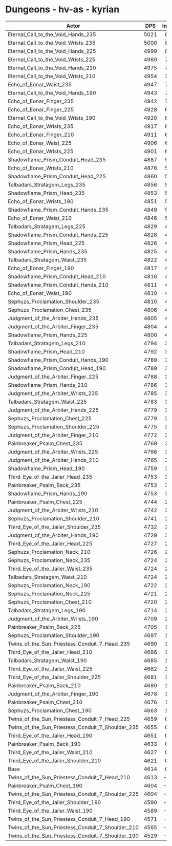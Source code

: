 # Dungeons - hv-as - kyrian
| Actor | DPS | Increase |
|---|:---:|:---:|
|Eternal_Call_to_the_Void_Hands_235|5021|8.83%|
|Eternal_Call_to_the_Void_Wrists_235|5000|8.38%|
|Eternal_Call_to_the_Void_Hands_225|4999|8.36%|
|Eternal_Call_to_the_Void_Wrists_225|4980|7.94%|
|Eternal_Call_to_the_Void_Hands_210|4975|7.84%|
|Eternal_Call_to_the_Void_Wrists_210|4954|7.38%|
|Echo_of_Eonar_Waist_235|4947|7.23%|
|Eternal_Call_to_the_Void_Hands_190|4943|7.14%|
|Echo_of_Eonar_Finger_235|4942|7.12%|
|Echo_of_Eonar_Finger_225|4928|6.82%|
|Eternal_Call_to_the_Void_Wrists_190|4920|6.64%|
|Echo_of_Eonar_Wrists_235|4917|6.58%|
|Echo_of_Eonar_Finger_210|4911|6.45%|
|Echo_of_Eonar_Waist_225|4906|6.34%|
|Echo_of_Eonar_Wrists_225|4901|6.23%|
|Shadowflame_Prism_Conduit_Head_235|4887|5.93%|
|Echo_of_Eonar_Wrists_210|4876|5.69%|
|Shadowflame_Prism_Conduit_Head_225|4860|5.34%|
|Talbadars_Stratagem_Legs_235|4856|5.26%|
|Shadowflame_Prism_Head_235|4853|5.19%|
|Echo_of_Eonar_Wrists_190|4851|5.15%|
|Shadowflame_Prism_Conduit_Hands_235|4849|5.10%|
|Echo_of_Eonar_Waist_210|4846|5.04%|
|Talbadars_Stratagem_Legs_225|4829|4.67%|
|Shadowflame_Prism_Conduit_Hands_225|4828|4.65%|
|Shadowflame_Prism_Head_225|4826|4.61%|
|Shadowflame_Prism_Hands_235|4825|4.58%|
|Talbadars_Stratagem_Waist_235|4822|4.52%|
|Echo_of_Eonar_Finger_190|4817|4.41%|
|Shadowflame_Prism_Conduit_Head_210|4816|4.39%|
|Shadowflame_Prism_Conduit_Hands_210|4811|4.28%|
|Echo_of_Eonar_Waist_190|4810|4.26%|
|Sephuzs_Proclamation_Shoulder_235|4810|4.26%|
|Sephuzs_Proclamation_Chest_235|4806|4.17%|
|Judgment_of_the_Arbiter_Hands_235|4805|4.15%|
|Judgment_of_the_Arbiter_Finger_235|4804|4.13%|
|Shadowflame_Prism_Hands_225|4800|4.04%|
|Talbadars_Stratagem_Legs_210|4794|3.91%|
|Shadowflame_Prism_Head_210|4792|3.87%|
|Shadowflame_Prism_Conduit_Hands_190|4789|3.80%|
|Shadowflame_Prism_Conduit_Head_190|4789|3.80%|
|Judgment_of_the_Arbiter_Finger_225|4788|3.78%|
|Shadowflame_Prism_Hands_210|4786|3.74%|
|Judgment_of_the_Arbiter_Wrists_235|4785|3.72%|
|Talbadars_Stratagem_Waist_225|4783|3.67%|
|Judgment_of_the_Arbiter_Hands_225|4779|3.59%|
|Sephuzs_Proclamation_Chest_225|4779|3.59%|
|Sephuzs_Proclamation_Shoulder_225|4775|3.50%|
|Judgment_of_the_Arbiter_Finger_210|4772|3.44%|
|Painbreaker_Psalm_Chest_235|4769|3.37%|
|Judgment_of_the_Arbiter_Wrists_225|4766|3.31%|
|Judgment_of_the_Arbiter_Hands_210|4765|3.28%|
|Shadowflame_Prism_Head_190|4759|3.15%|
|Third_Eye_of_the_Jailer_Head_235|4753|3.02%|
|Painbreaker_Psalm_Back_235|4753|3.02%|
|Shadowflame_Prism_Hands_190|4753|3.02%|
|Painbreaker_Psalm_Chest_225|4744|2.83%|
|Judgment_of_the_Arbiter_Wrists_210|4742|2.79%|
|Sephuzs_Proclamation_Shoulder_210|4741|2.76%|
|Third_Eye_of_the_Jailer_Shoulder_235|4732|2.57%|
|Judgment_of_the_Arbiter_Hands_190|4729|2.50%|
|Third_Eye_of_the_Jailer_Head_225|4727|2.46%|
|Sephuzs_Proclamation_Neck_210|4726|2.44%|
|Sephuzs_Proclamation_Neck_235|4724|2.40%|
|Third_Eye_of_the_Jailer_Waist_235|4724|2.40%|
|Talbadars_Stratagem_Waist_210|4724|2.40%|
|Sephuzs_Proclamation_Neck_190|4722|2.35%|
|Sephuzs_Proclamation_Neck_225|4721|2.33%|
|Sephuzs_Proclamation_Chest_210|4720|2.31%|
|Talbadars_Stratagem_Legs_190|4714|2.18%|
|Judgment_of_the_Arbiter_Wrists_190|4709|2.07%|
|Painbreaker_Psalm_Back_225|4705|1.98%|
|Sephuzs_Proclamation_Shoulder_190|4697|1.81%|
|Twins_of_the_Sun_Priestess_Conduit_7_Head_235|4690|1.66%|
|Third_Eye_of_the_Jailer_Head_210|4686|1.57%|
|Talbadars_Stratagem_Waist_190|4685|1.55%|
|Third_Eye_of_the_Jailer_Waist_225|4682|1.48%|
|Third_Eye_of_the_Jailer_Shoulder_225|4681|1.46%|
|Painbreaker_Psalm_Back_210|4680|1.44%|
|Judgment_of_the_Arbiter_Finger_190|4678|1.40%|
|Painbreaker_Psalm_Chest_210|4676|1.35%|
|Sephuzs_Proclamation_Chest_190|4663|1.07%|
|Twins_of_the_Sun_Priestess_Conduit_7_Head_225|4659|0.99%|
|Twins_of_the_Sun_Priestess_Conduit_7_Shoulder_235|4655|0.90%|
|Third_Eye_of_the_Jailer_Head_190|4651|0.81%|
|Painbreaker_Psalm_Back_190|4633|0.42%|
|Third_Eye_of_the_Jailer_Waist_210|4627|0.29%|
|Third_Eye_of_the_Jailer_Shoulder_210|4621|0.16%|
|Base|4614|0.00%|
|Twins_of_the_Sun_Priestess_Conduit_7_Head_210|4613|-0.01%|
|Painbreaker_Psalm_Chest_190|4604|-0.21%|
|Twins_of_the_Sun_Priestess_Conduit_7_Shoulder_225|4604|-0.21%|
|Third_Eye_of_the_Jailer_Shoulder_190|4590|-0.51%|
|Third_Eye_of_the_Jailer_Waist_190|4589|-0.53%|
|Twins_of_the_Sun_Priestess_Conduit_7_Head_190|4571|-0.92%|
|Twins_of_the_Sun_Priestess_Conduit_7_Shoulder_210|4565|-1.05%|
|Twins_of_the_Sun_Priestess_Conduit_7_Shoulder_190|4529|-1.83%|
